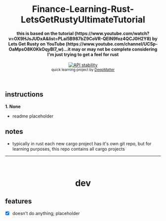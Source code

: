 
<h1 style="font-weight:bold" align="center">Finance-Learning-Rust-LetsGetRustyUltimateTutorial</h1>
<div align="center">
  <strong>this is based on the tutorial (https://www.youtube.com/watch?v=OX9HJsJUDxA&list=PLai5B987bZ9CoVR-QEIN9foz4QCJ0H2Y8) by Lets Get Rusty on YouTube (https://www.youtube.com/channel/UCSp-OaMpsO8K0KkOqyBl7_w)...it may or may not be complete considering I'm just trying to get a feel for rust</strong>
</div>
<div align="center">
  <br>
</div>

<div align="center">
  <!-- Stability -->
  <a href="https://nodejs.org/api/documentation.html#documentation_stability_index">
    <img src="https://img.shields.io/badge/stability-experimental-orange.svg?style=flat-square"
      alt="API stability" />
  </a>
</div>
<div align="center">
  <sub>quick learning project by 
  <a href="https://twitter.com/deepxmatter">DeepMatter</a>
</div>

&nbsp;

## instructions

**1. None**

- readme placeholder

## notes

- typically in rust each new cargo project has it's own git repo, but for learning purposes, this repo contains all cargo projects

---

&nbsp;

<h1 align="center">dev</h1>

## features

- [x] doesn't do anything; placeholder

       